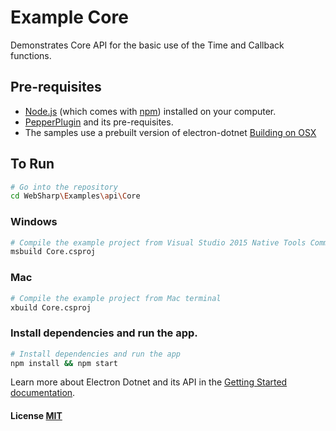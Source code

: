 # Example Core

Demonstrates Core API for the basic use of the Time and Callback functions.

## Pre-requisites

- [Node.js](https://nodejs.org/en/download/) (which comes with [npm](http://npmjs.com)) installed on your computer.
- [PepperPlugin](https://github.com/xamarin/WebSharp/tree/master/PepperPlugin) and its pre-requisites.
- The samples use a prebuilt version of electron-dotnet [Building on OSX](https://github.com/xamarin/WebSharp/tree/master/electron-dotnet#building-on-osx-electron)

## To Run

```bash
# Go into the repository
cd WebSharp\Examples\api\Core
```

### Windows
```bash
# Compile the example project from Visual Studio 2015 Native Tools Command Prompt 
msbuild Core.csproj
```

### Mac
```bash
# Compile the example project from Mac terminal 
xbuild Core.csproj
```

### Install dependencies and run the app.
```bash
# Install dependencies and run the app
npm install && npm start
```
Learn more about Electron Dotnet and its API in the [Getting Started documentation](https://github.com/xamarin/WebSharp/tree/master/GettingStarted).

#### License [MIT](https://github.com/xamarin/WebSharp/blob/master/LICENSE)
